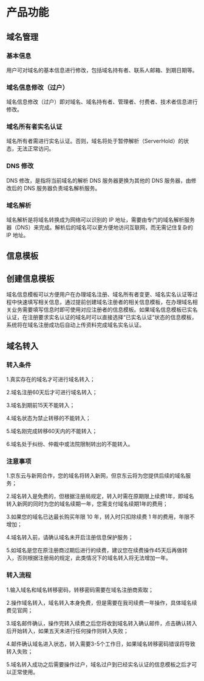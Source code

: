 # 产品功能

## 域名管理

### 基本信息
用户可对域名的基本信息进行修改，包括域名持有者、联系人邮箱、到期日期等。

### 域名信息修改（过户）
域名信息修改（过户）即对域名、域名持有者、管理者、付费者、技术者信息进行修改。

### 域名所有者实名认证
域名所有者需进行实名认证。否则，域名将处于暂停解析（ServerHold）的状态，无法正常访问。

### DNS 修改
DNS 修改，是指将当前域名的解析 DNS 服务器更换为其他的 DNS 服务器，由修改后的 DNS 服务器负责域名解析服务。

### 域名解析
域名解析是将域名转换成为网络可以识别的 IP 地址，需要由专门的域名解析服务器（DNS）来完成。解析后的域名可以更方便地访问互联网，而无需记住复杂的 IP 地址。

## 信息模板

## 创建信息模板
域名信息模板可以方便用户在办理域名注册、域名所有者变更、域名实名认证等过程中快速填写相关信息，通过提前创建域名注册者的相关信息模板，在办理域名相关业务需要填写信息时即可使用对应注册者的信息模板。如果域名信息模板已实名认证，在注册要求实名认证的域名时可以直接选择“已实名认证”状态的信息模板，系统将在域名注册成功后自动上传资料完成域名实名认证。

## 域名转入
### 转入条件

1.真实存在的域名才可进行域名转入；

2.域名注册60天后才可进行域名转入；

3.域名到期前15天不能转入；

4.域名状态为禁止转移的不能转入；

5.域名刚完成转移60天内的不能转入；

6.域名处于纠纷、仲裁中或法院限制转出的不能转入。

### 注意事项

1.京东云与新网合作，您的域名将转入新网，但京东云将为您提供后续的域名服务；

2.域名转入是免费的，但根据注册局规定，转入时需在原期限上续费1年，即域名转入新网的同时为您的域名续期一年，您需支付域名续期1年的费用；

3.如果您的域名已达最长购买年限 10 年，转入时只扣除续费 1 年的费用，年限不增加；

4.域名转入前，请确认域名未开启注册信息保护服务；

5.如域名是您在原注册商过期后进行的续费，建议您在续费操作45天后再做转入，否则根据注册局的规定，此类情况下的域名转入将无法增加一年。

### 转入流程

1.输入域名和域名转移密码，转移密码需要在域名注册商索取；

2.操作域名转入，域名转入本身免费，但是需要在我司续费一年操作，具体域名续费见官网；

3.域名邮件确认，操作完转入续费之后您将收到域名转入确认邮件，点击确认转入后开始转入，如果五天未进行任何操作则转入失败；

4.邮件确认域名进入状态，转入需要3-5个工作日，如果域名转移密码错误将导致转入失败；

5.域名转入成功之后需要操作过户，域名过户到已经实名认证的信息模板之后才可以正常使用。
